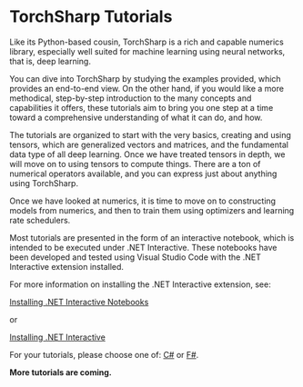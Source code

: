 # TorchSharp Tutorials

Like its Python-based cousin, TorchSharp is a rich and capable numerics library, especially well suited for machine learning using neural networks, that is, deep learning.

You can dive into TorchSharp by studying the examples provided, which provides an end-to-end view. On the other hand, if you would like a more methodical, step-by-step introduction to the many concepts and capabilities it offers, these tutorials aim to bring you one step at a time toward a comprehensive understanding of what it can do, and how.

The tutorials are organized to start with the very basics, creating and using tensors, which are generalized vectors and matrices, and the fundamental data type of all deep learning. Once we have treated tensors in depth, we will move on to using tensors to compute things. There are a ton of numerical operators available, and you can express just about anything using TorchSharp.

Once we have looked at numerics, it is time to move on to constructing models from numerics, and then to train them using optimizers and learning rate schedulers.

Most tutorials are presented in the form of an interactive notebook, which is intended to be executed under .NET Interactive. These notebooks have been developed and tested using Visual Studio Code with the .NET Interactive extension installed.

For more information on installing the .NET Interactive extension, see:

[Installing .NET Interactive Notebooks](https://marketplace.visualstudio.com/items?itemName=ms-dotnettools.dotnet-interactive-vscode)

or 

[Installing .NET Interactive](https://github.com/dotnet/interactive/blob/main/docs/install-dotnet-interactive.md)


For your tutorials, please choose one of: [C#](./CSharp/index.md) or [F#](./FSharp/index.md).

__More tutorials are coming.__
